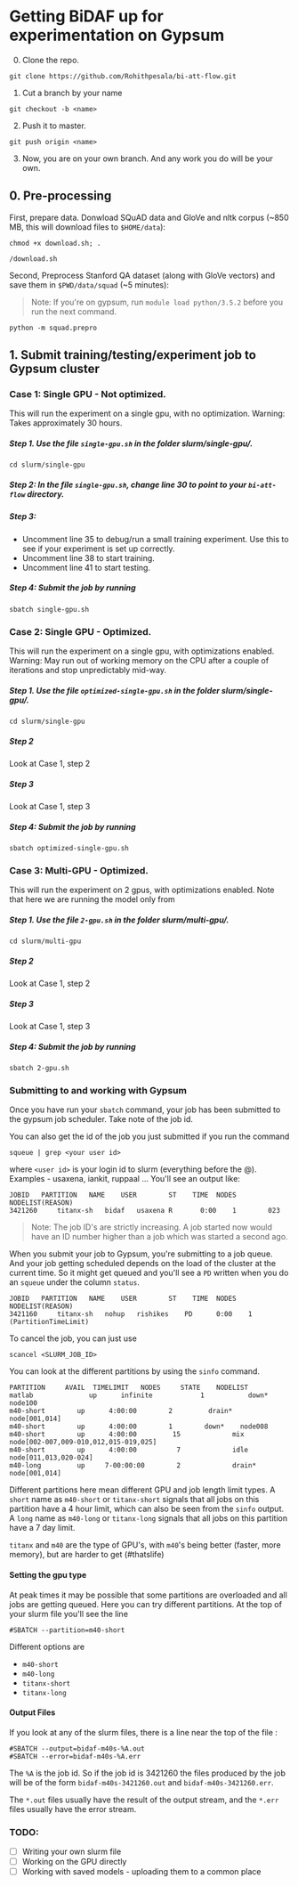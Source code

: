 # Getting BiDAF up for experimentation on Gypsum

0. Clone the repo.
```
git clone https://github.com/Rohithpesala/bi-att-flow.git
```
1. Cut a branch by your name
```
git checkout -b <name>
```
2. Push it to master.
```
git push origin <name>
```
3. Now, you are on your own branch. And any work you do will be your own.


## 0. Pre-processing
First, prepare data. Donwload SQuAD data and GloVe and nltk corpus
(~850 MB, this will download files to `$HOME/data`):
```
chmod +x download.sh; .
```
```
/download.sh
```

Second, Preprocess Stanford QA dataset (along with GloVe vectors) and save them in `$PWD/data/squad` (~5 minutes):
> Note: If you're on gypsum, run `module load python/3.5.2` before you run the next command.
```
python -m squad.prepro
```

## 1. Submit training/testing/experiment job to Gypsum cluster

### Case 1: Single GPU - Not optimized.
This will run the experiment on a single gpu, with no optimization. Warning: Takes approximately 30 hours.

##### Step 1. Use the file `single-gpu.sh` in the folder slurm/single-gpu/.
```
cd slurm/single-gpu
```
##### Step 2: In the file `single-gpu.sh`, change line 30 to point to your `bi-att-flow` directory.

##### Step 3:
 - Uncomment line 35 to debug/run a small training experiment. Use this to see if your experiment is set up correctly.
 - Uncomment line 38 to start training.
 - Uncomment line 41 to start testing.

##### Step 4: Submit the job by running
 ```
 sbatch single-gpu.sh
 ```

 ### Case 2: Single GPU - Optimized.
 This will run the experiment on a single gpu, with optimizations enabled. Warning: May run out of working memory on the CPU after a couple of iterations and stop unpredictably mid-way.

 ##### Step 1. Use the file `optimized-single-gpu.sh` in the folder slurm/single-gpu/.
```
cd slurm/single-gpu
```
##### Step 2
Look at Case 1, step 2

##### Step 3
Look at Case 1, step 3

##### Step 4: Submit the job by running
 ```
sbatch optimized-single-gpu.sh
```

### Case 3: Multi-GPU - Optimized.
This will run the experiment on 2 gpus, with optimizations enabled. Note that here we are running the model only from

##### Step 1. Use the file `2-gpu.sh` in the folder slurm/multi-gpu/.
```
cd slurm/multi-gpu
  ```
  ##### Step 2
  Look at Case 1, step 2

  ##### Step 3
  Look at Case 1, step 3

  ##### Step 4: Submit the job by running
   ```
   sbatch 2-gpu.sh
   ```

### Submitting to and working with Gypsum
Once you have run your `sbatch` command, your job has been submitted to the gypsum job scheduler.
Take note of the job id.

You can also get the id of the job you just submitted if you run the command
```
squeue | grep <your user id>
```
where `<user id>` is your login id to slurm (everything before the @). Examples - usaxena, iankit, ruppaal ...
You'll see an output like:
```
JOBID	PARTITION	NAME	USER 		ST	  TIME  NODES	NODELIST(REASON)
3421260 	titanx-sh	bidaf	usaxena	R		0:00	1		 023
```
 > Note: The job ID's are strictly increasing. A job started now would have an ID number higher than a job which was started a second ago.

 When you submit your job to Gypsum, you're submitting to a job queue. And your job getting scheduled depends on the load of the cluster at the current time. So it might get queued and you'll see a `PD` written when you do an `squeue` under the column `status`.

```
JOBID	PARTITION	NAME	USER 		ST	  TIME  NODES	NODELIST(REASON)
3421160 	titanx-sh	nohup	rishikes	PD		0:00	1		 (PartitionTimeLimit)
```

To cancel the job, you can just use
```
scancel <SLURM_JOB_ID>
```

You can look at the different partitions by using the `sinfo` command.

```
PARTITION     AVAIL  TIMELIMIT   NODES     STATE 	NODELIST
matlab          	up      infinite      		1  			down* 	node100
m40-short        up    	 4:00:00      	2 		  drain* 	  node[001,014]
m40-short        up    	 4:00:00      	1  		 down* 	  node008
m40-short        up      4:00:00     	 15    			mix 	    node[002-007,009-010,012,015-019,025]
m40-short        up      4:00:00      	  7   			idle 		node[011,013,020-024]
m40-long         up     7-00:00:00        2 			drain* 		node[001,014]
```

Different partitions here mean different GPU and job length limit types.
A `short` name as `m40-short` or `titanx-short` signals that all jobs on this partition have a 4 hour limit, which can also be seen from the `sinfo` output.
A `long` name as `m40-long` or `titanx-long` signals that all jobs on this partition have a 7 day limit.

`titanx` and `m40` are the type of GPU's, with `m40`'s being better (faster, more memory), but are harder to get (#thatslife)

#### Setting the gpu type
At peak times it may be possible that some partitions are overloaded and all jobs are getting queued. Here you can try different partitions. At the top of your slurm file you'll see the line

```
#SBATCH --partition=m40-short
```
Different options are
- `m40-short`
- `m40-long`
- `titanx-short`
- `titanx-long`


#### Output Files
If you look at any of the slurm files, there is a line near the top of the file :
```
#SBATCH --output=bidaf-m40s-%A.out
#SBATCH --error=bidaf-m40s-%A.err
```
The `%A` is the job id. So if the job id is 3421260 the files produced by the job will be of the form `bidaf-m40s-3421260.out` and `bidaf-m40s-3421260.err`.

The `*.out` files usually have the result of the output stream, and the `*.err` files usually have the error stream.

### TODO:
- [ ] Writing your own slurm file
- [ ] Working on the GPU directly
- [ ] Working with saved models - uploading them to a common place
